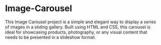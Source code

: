 # Image-Carousel
This Image Carousel project is a simple and elegant way to display a series of images in a sliding gallery. Built using HTML and CSS, this carousel is ideal for showcasing products, photography, or any visual content that needs to be presented in a slideshow format.
